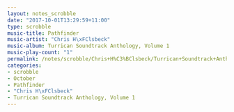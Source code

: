```yaml
---
layout: notes_scrobble
date: "2017-10-01T13:29:59+11:00"
type: scrobble
music-title: Pathfinder
music-artist: "Chris H\xFClsbeck"
music-album: Turrican Soundtrack Anthology, Volume 1
music-play-count: "1"
permalink: /notes/scrobble/Chris+H%C3%BClsbeck/Turrican+Soundtrack+Anthology%2C+Volume+1/dc4db80141489e0f9d651b40ede8b07657158005.html
categories:
- scrobble
- October
- Pathfinder
- "Chris H\xFClsbeck"
- Turrican Soundtrack Anthology, Volume 1
---
```

